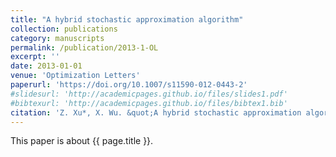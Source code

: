 ```yaml
---
title: "A hybrid stochastic approximation algorithm"
collection: publications
category: manuscripts
permalink: /publication/2013-1-OL
excerpt: ''
date: 2013-01-01
venue: 'Optimization Letters'
paperurl: 'https://doi.org/10.1007/s11590-012-0443-2'
#slidesurl: 'http://academicpages.github.io/files/slides1.pdf'
#bibtexurl: 'http://academicpages.github.io/files/bibtex1.bib'
citation: 'Z. Xu*, X. Wu. &quot;A hybrid stochastic approximation algorithm.&quot; <i>Optimization Letters</i>. 7(3):593-606, 2013. https://doi.org/10.1007/s11590-012-0443-2'
---
```


This paper is about {{ page.title }}.
